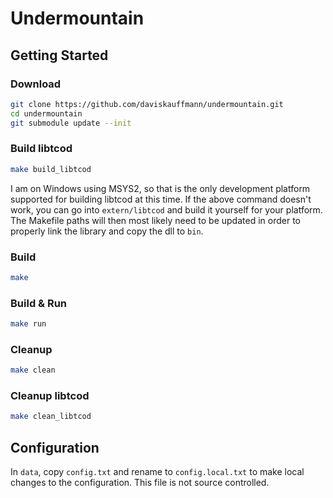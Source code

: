 # Undermountain

## Getting Started

### Download

```sh
git clone https://github.com/daviskauffmann/undermountain.git
cd undermountain
git submodule update --init
```

### Build libtcod

```sh
make build_libtcod
```

I am on Windows using MSYS2, so that is the only development platform supported for building libtcod at this time. If the above command doesn't work, you can go into `extern/libtcod` and build it yourself for your platform. The Makefile paths will then most likely need to be updated in order to properly link the library and copy the dll to `bin`.

### Build

```sh
make
```

### Build & Run

```sh
make run
```

### Cleanup

```sh
make clean
```

### Cleanup libtcod

```sh
make clean_libtcod
```

## Configuration

In `data`, copy `config.txt` and rename to `config.local.txt` to make local changes to the configuration. This file is not source controlled.
